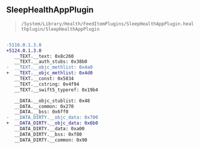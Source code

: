 ## SleepHealthAppPlugin

> `/System/Library/Health/FeedItemPlugins/SleepHealthAppPlugin.healthplugin/SleepHealthAppPlugin`

```diff

-5116.0.1.3.0
+5124.0.1.3.0
   __TEXT.__text: 0x8c260
   __TEXT.__auth_stubs: 0x38b0
-  __TEXT.__objc_methlist: 0x4a0
+  __TEXT.__objc_methlist: 0x4d0
   __TEXT.__const: 0x5834
   __TEXT.__cstring: 0x4f94
   __TEXT.__swift5_typeref: 0x19b4

   __DATA.__objc_stublist: 0x48
   __DATA.__common: 0x270
   __DATA.__bss: 0x6ff0
-  __DATA_DIRTY.__objc_data: 0x700
+  __DATA_DIRTY.__objc_data: 0x6b0
   __DATA_DIRTY.__data: 0xa00
   __DATA_DIRTY.__bss: 0xf80
   __DATA_DIRTY.__common: 0x90

```
